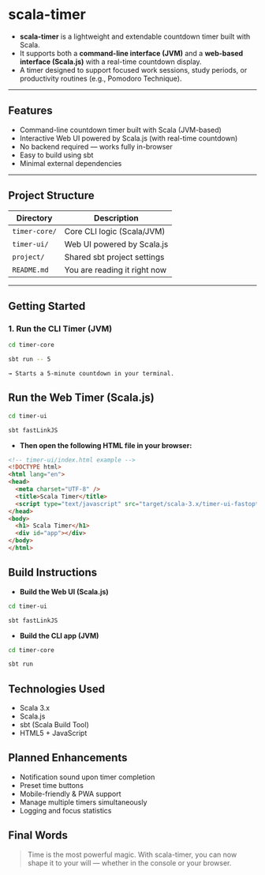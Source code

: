 #  scala-timer

- **scala-timer** is a lightweight and extendable countdown timer built with Scala.  
- It supports both a **command-line interface (JVM)** and a **web-based interface (Scala.js)** with a real-time countdown display.
- A timer designed to support focused work sessions, study periods, or productivity routines (e.g., Pomodoro Technique).

---

##  Features

-  Command-line countdown timer built with Scala (JVM-based)
-  Interactive Web UI powered by Scala.js (with real-time countdown)
-  No backend required — works fully in-browser
-  Easy to build using sbt
-  Minimal external dependencies

---

##  Project Structure

| Directory      | Description                          |
|----------------|--------------------------------------|
| `timer-core/`  | Core CLI logic (Scala/JVM)           |
| `timer-ui/`    | Web UI powered by Scala.js           |
| `project/`     | Shared sbt project settings          |
| `README.md`    | You are reading it right now         |

---


##  Getting Started

### 1. Run the CLI Timer (JVM)

```bash
cd timer-core

sbt run -- 5
```

```text
→ Starts a 5-minute countdown in your terminal.
```

## Run the Web Timer (Scala.js)

```bash
cd timer-ui

sbt fastLinkJS
```

- **Then open the following HTML file in your browser:**

```html
<!-- timer-ui/index.html example -->
<!DOCTYPE html>
<html lang="en">
<head>
  <meta charset="UTF-8" />
  <title>Scala Timer</title>
  <script type="text/javascript" src="target/scala-3.x/timer-ui-fastopt.js"></script>
</head>
<body>
  <h1> Scala Timer</h1>
  <div id="app"></div>
</body>
</html>
```

## Build Instructions

- **Build the Web UI (Scala.js)**

```bash
cd timer-ui

sbt fastLinkJS
```

- **Build the CLI app (JVM)**

```bash
cd timer-core

sbt run
```

## Technologies Used

- Scala 3.x
- Scala.js
- sbt (Scala Build Tool)
- HTML5 + JavaScript


## Planned Enhancements

-  Notification sound upon timer completion
-  Preset time buttons
-  Mobile-friendly & PWA support
-  Manage multiple timers simultaneously
-  Logging and focus statistics


## Final Words

>Time is the most powerful magic.
With scala-timer, you can now shape it to your will — whether in the console or your browser.

